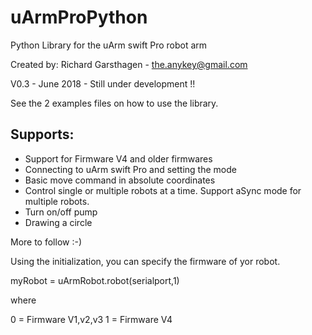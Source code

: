 # uArmProPython
Python Library for the uArm swift Pro robot arm

Created by: Richard Garsthagen - the.anykey@gmail.com

V0.3 - June 2018 - Still under development !!

See the 2 examples files on how to use the library.

## Supports:
- Support for Firmware V4 and older firmwares
- Connecting to uArm swift Pro and setting the mode
- Basic move command in absolute coordinates
- Control single or multiple robots at a time. Support aSync mode for multiple robots.
- Turn on/off pump
- Drawing a circle

More to follow :-)

Using the initialization, you can specify the firmware of yor robot.

myRobot = uArmRobot.robot(serialport,1)

where 

0 = Firmware V1,v2,v3
1 = Firmware V4

